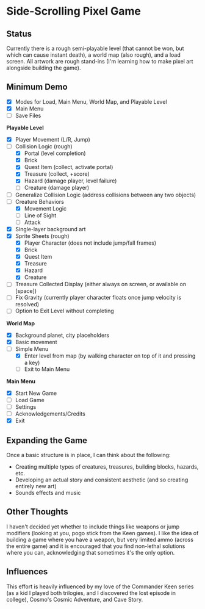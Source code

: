 # Side-Scrolling Pixel Game

## Status
Currently there is a rough semi-playable level (that cannot be won, but which can cause instant death), a world map (also rough), and a load screen. All artwork are rough stand-ins (I'm learning how to make pixel art alongside building the game).

## Minimum Demo
- [x] Modes for Load, Main Menu, World Map, and Playable Level
- [x] Main Menu
- [ ] Save Files

**Playable Level**
- [x] Player Movement (L/R, Jump)
- [ ] Collision Logic (rough)
    - [x] Portal (level completion)
    - [x] Brick
    - [x] Quest Item (collect, activate portal)
    - [x] Treasure (collect, +score)
    - [x] Hazard (damage player, level failure)
    - [ ] Creature (damage player)
- [ ] Generalize Collision Logic (address collisions between any two objects)
- [ ] Creature Behaviors
    - [x] Movement Logic
    - [ ] Line of Sight
    - [ ] Attack 
- [x] Single-layer background art
- [x] Sprite Sheets (rough)
    - [x] Player Character (does not include jump/fall frames)
    - [x] Brick
    - [x] Quest Item
    - [x] Treasure
    - [x] Hazard
    - [x] Creature
- [ ] Treasure Collected Display (either always on screen, or available on [space])
- [ ] Fix Gravity (currently player character floats once jump velocity is resolved)
- [ ] Option to Exit Level without completing

**World Map**
- [x] Background planet, city placeholders
- [x] Basic movement
- [ ] Simple Menu
    - [x] Enter level from map (by walking character on top of it and pressing a key)
    - [ ] Exit to Main Menu

**Main Menu**
- [x] Start New Game
- [ ] Load Game
- [ ] Settings
- [ ] Acknowledgements/Credits
- [x] Exit

## Expanding the Game
Once a basic structure is in place, I can think about the following:
- Creating multiple types of creatures, treasures, building blocks, hazards, etc.
- Developing an actual story and consistent aesthetic (and so creating entirely new art)
- Sounds effects and music

## Other Thoughts
I haven't decided yet whether to include things like weapons or jump modifiers (looking at you, pogo stick from the Keen games). I like the idea of building a game where you have a weapon, but very limited ammo (across the entire game) and it is encouraged that you find non-lethal solutions where you can, acknowledging that sometimes it's the only option.

## Influences
This effort is heavily influenced by my love of the Commander Keen series (as a kid I played both trilogies, and I discovered the lost episode in college), Cosmo's Cosmic Adventure, and Cave Story.
